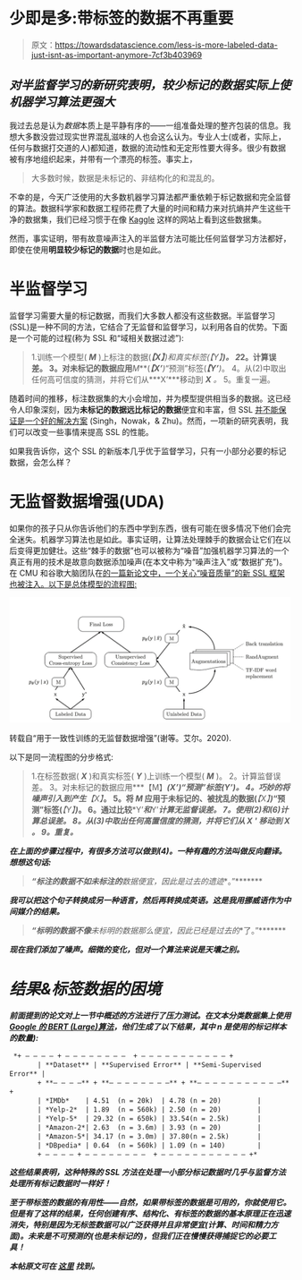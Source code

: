 # 少即是多:带标签的数据不再重要

> 原文：<https://towardsdatascience.com/less-is-more-labeled-data-just-isnt-as-important-anymore-7cf3b403969>

## *对半监督学习的新研究表明，较少标记的数据实际上使机器学习算法更强大*

我过去总是认为*数据*本质上是平静有序的——一组准备处理的整齐包装的信息。我想大多数没尝过现实世界混乱滋味的人也会这么认为。专业人士(或者，实际上，任何与数据打交道的人)都知道，数据的流动性和无定形性要大得多。很少有数据被有序地组织起来，并带有一个漂亮的标签。事实上，

> 大多数时候，数据是未标记的、非结构化的和混乱的。

不幸的是，今天广泛使用的大多数机器学习算法都严重依赖于标记数据和完全监督的算法。数据科学家和数据工程师花费了大量的时间和精力来对抗熵并产生这些干净的数据集，我们已经习惯于在像 [Kaggle](https://kaggle.com) 这样的网站上看到这些数据集。

然而，事实证明，带有故意噪声注入的半监督方法可能比任何监督学习方法都好，即使在使用**明显较少标记的数据**时也是如此。

# 半监督学习

监督学习需要大量的标记数据，而我们大多数人都没有这些数据。半监督学习(SSL)是一种不同的方法，它结合了无监督和监督学习，以利用各自的优势。下面是一个可能的过程(称为 SSL 和“域相关数据过滤”):

> 1.训练一个模型( ***M*** )上标注的数据(***【X】****)*和真实标签(***【Y】****)。
> 2*2。计算误差。
> 3。对未标记的数据应用***M***(***【X’****)*“预测”标签(***【Y’****)*。
> 4。从(2)中取出任何高可信度的猜测，并将它们从***X’***移动到 ***X*** *。* 5。重复一遍。

随着时间的推移，标注数据集的大小会增加，并为模型提供相当多的数据。这已经令人印象深刻，因为**未标记的数据远比标记的数据**便宜和丰富，但 SSL [并不能保证是一个好的解决方案](https://www.cs.cmu.edu/~aarti/pubs/NIPS08_ASingh.pdf) (Singh，Nowak，& Zhu)。然而，一项新的研究表明，我们可以改变一些事情来提高 SSL 的性能。

如果我告诉你，这个 SSL 的新版本几乎优于监督学习，只有一小部分必要的标记数据，会怎么样？

# 无监督数据增强(UDA)

如果你的孩子只从你告诉他们的东西中学到东西，很有可能在很多情况下他们会完全迷失。机器学习算法也是如此。事实证明，让算法处理棘手的数据会让它们在以后变得更加健壮。这些“棘手的数据”也可以被称为“噪音”加强机器学习算法的一个真正有用的技术是故意向数据添加噪声(在本文中称为“噪声注入”或“数据扩充”)。在 CMU 和谷歌大脑团队在[的一篇新论文中，一个关心“噪音质量”的新 SSL 框架也被注入。以下是总体模型的流程图:](https://arxiv.org/pdf/1904.12848.pdf)

![](img/7f042516eb200a8d8bbe082e5dfdfcf7.png)

转载自“用于一致性训练的无监督数据增强”(谢等。艾尔。2020).

以下是同一流程图的分步格式:

> 1.在标签数据( ***X*** )和真实标签( ***Y*** )上训练一个模型( ***M*** )。
> 2。计算监督误差。
> 3。对未标记的数据应用***【M】*****(***X’****)***“预测”标签(***Y’****)*。
> 4。巧妙的将噪声引入到*产生***【X】***。
> 5。将 ***M*** 应用于未标记的、被扰乱的数据(***【X】****)*“预测”标签(***【Y】****)*。
> 6。通过比较***Y’***和***Y’***计算无监督误差。
> 7。使用(2)和(6)计算总误差。
> 8。从(3)中取出任何高置信度的猜测，并将它们从 ***X* '** 移动到 ***X*** *。
> 9。*重复。*****

*****在上面的步骤过程中，有很多方法可以做到(4)。一种有趣的方法叫做反向翻译。想想这句话:*****

> *****“**标注的**数据不如**未标注的**数据便宜，因此**是过去的**遗迹**。”*******

***我可以把这个句子转换成另一种语言，然后再转换成英语。这是我用挪威语作为中间媒介的结果。***

> ***“**标明的**数据不像**未标明的**数据那么便宜，因此**已经是过去的**了。”*******

***现在我们添加了噪声。细微的变化，但对一个算法来说是天壤之别。***

# ***结果&标签数据的困境***

***前面提到的论文对上一节中概述的方法进行了压力测试。在文本分类数据集上使用 [Google 的 BERT (Large)算法](https://github.com/google-research/bert)，他们生成了以下结果，其中 *n* 是使用的标记样本的数量):***

```
 *+ — — — — + — — — — — — — —  + — — — — — — — — — — — +
       | **Dataset** | **Supervised Error** | **Semi-Supervised Error** |
       + **— — — —** + **— — — — — — — —** + **— — — — — — — — — — —** +
       | *IMDb*    | 4.51  (n = 20k)  | 4.78 (n = 20)         |
       | *Yelp-2*  | 1.89  (n = 560k) | 2.50 (n = 20)         |
       | *Yelp-5*  | 29.32 (n = 650k) | 33.54(n = 2.5k)       |
       | *Amazon-2*| 2.63  (n = 3.6m) | 3.93 (n = 20)         |
       | *Amazon-5*| 34.17 (n = 3.0m) | 37.80(n = 2.5k)       |
       | *DBpedia* | 0.64  (n = 560k) | 1.09 (n = 140)        |
       + — — — — + — — — — — — — —  + — — — — — — — — — — — +*
```

***这些结果表明，这种特殊的 **SSL 方法在处理一小部分标记数据**时几乎与监督方法处理所有标记数据时一样好！***

***至于带标签的数据的有用性——自然，如果带标签的数据是可用的，你就使用它。但是有了这样的结果，任何创建有序、结构化、有标签的数据的基本原理正在迅速消失，特别是因为无标签数据可以广泛获得并且非常便宜(计算、时间和精力方面)。未来是不可预测的(也是未标记的)，但我们正在慢慢获得捕捉它的必要工具！***

****本帖原文可在* [*这里*](https://abhiraghunathan.com/posts/unsupervised_data_augmentation.html) *找到。****
